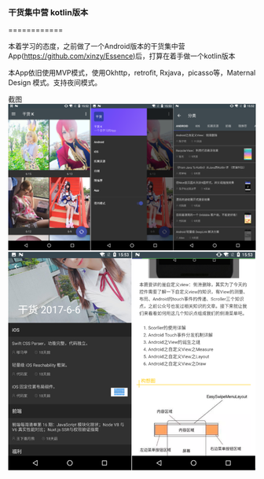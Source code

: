 ### 干货集中营 kotlin版本

============

本着学习的态度，之前做了一个Android版本的干货集中营App(https://github.com/xinzy/Essence)后，打算在着手做一个kotlin版本

本App依旧使用MVP模式，使用Okhttp，retrofit, Rxjava，picasso等，Maternal Design 模式。支持夜间模式。

截图
![](screenshot/1.png)
![](screenshot/2.png)



